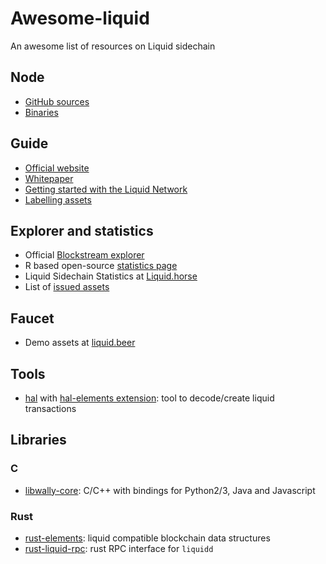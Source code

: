 # Awesome-liquid
An awesome list of resources on Liquid sidechain

## Node
* [GitHub sources](https://github.com/Blockstream/liquid/)
* [Binaries](https://github.com/Blockstream/liquid/releases/)

## Guide
* [Official website](https://blockstream.com/liquid/)
* [Whitepaper](https://blockstream.com/assets/downloads/strong-federations.pdf)
* [Getting started with the Liquid Network](https://hackernoon.com/getting-started-with-the-liquid-network-c87e2cb5996b)
* [Labelling assets](https://medium.com/@gabriele.domenichini/liquid-daemon-3-14-1-23-and-labels-8ad1c06bb93e)

## Explorer and statistics
* Official [Blockstream explorer](https://blockstream.info/liquid/)
* R based open-source [statistics page](http://vaccaro.tech:3838/liquid/)
* Liquid Sidechain Statistics at [Liquid.horse](https://liquid.horse/)
* List of [issued assets](https://gnet.me/liquid/)

## Faucet
* Demo assets at [liquid.beer](https://liquid.beer/)

## Tools
* [hal](https://github.com/stevenroose/hal/) with [hal-elements extension](https://github.com/stevenroose/hal-elements): tool to decode/create liquid transactions

## Libraries
### C
* [libwally-core](https://github.com/ElementsProject/libwally-core): C/C++ with bindings for Python2/3, Java and Javascript

### Rust
* [rust-elements](https://github.com/ElementsProject/rust-elements): liquid compatible blockchain data structures
* [rust-liquid-rpc](https://github.com/stevenroose/rust-liquid-rpc): rust RPC interface for `liquidd`
